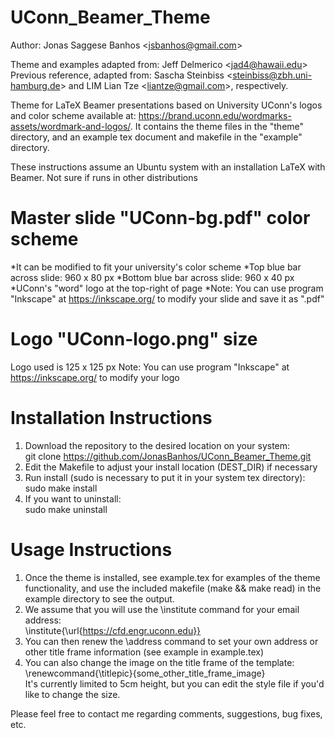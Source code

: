 UConn_Beamer_Theme
==================
Author: Jonas Saggese Banhos <<jsbanhos@gmail.com>>

Theme and examples adapted from: Jeff Delmerico <<jad4@hawaii.edu>>
Previous reference, adapted from: Sascha Steinbiss <<steinbiss@zbh.uni-hamburg.de>> and LIM Lian Tze <<liantze@gmail.com>>, respectively.  

Theme for LaTeX Beamer presentations based on University UConn's logos and color scheme available at: https://brand.uconn.edu/wordmarks-assets/wordmark-and-logos/. 
It contains the theme files in the "theme" directory, and an example tex document and makefile in the "example" directory.

These instructions assume an Ubuntu system with an installation LaTeX with Beamer. Not sure if runs in other distributions 

Master slide "UConn-bg.pdf" color scheme
========================================
*It can be modified to fit your university's color scheme
*Top blue bar across slide: 960 x 80 px
*Bottom blue bar across slide: 960 x 40 px
*UConn's "word" logo at the top-right of page
*Note: You can use program "Inkscape" at <https://inkscape.org/> to modify your slide and save it as ".pdf"

Logo "UConn-logo.png" size
==========================
Logo used is 125 x 125 px
Note: You can use program "Inkscape" at <https://inkscape.org/> to modify your logo

Installation Instructions
=========================
1. Download the repository to the desired location on your system:  
    	git clone https://github.com/JonasBanhos/UConn_Beamer_Theme.git
2. Edit the Makefile to adjust your install location (DEST_DIR) if necessary  
3. Run install (sudo is necessary to put it in your system tex directory):  
    	sudo make install
4. If you want to uninstall:  
    	sudo make uninstall

Usage Instructions
==================
1. Once the theme is installed, see example.tex for examples of the theme functionality, and use the included makefile (make && make read) in the example directory to see the output.  
2. We assume that you will use the \institute command for your email address:  
    	\institute{\url{https://cfd.engr.uconn.edu}}
3. You can then renew the \address command to set your own address or other title frame information (see example in example.tex)  
4. You can also change the image on the title frame of the template:  
    	\renewcommand{\titlepic}{some_other_title_frame_image}  
	It's currently limited to 5cm height, but you can edit the style file if you'd like to change the size.  

Please feel free to contact me regarding comments, suggestions, bug fixes, etc. 
